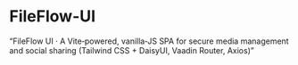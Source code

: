 # FileFlow-UI
“FileFlow UI · A Vite‑powered, vanilla‑JS SPA for secure media management and social sharing (Tailwind CSS + DaisyUI, Vaadin Router, Axios)”
